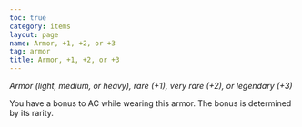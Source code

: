 ```yaml
---
toc: true
category: items
layout: page
name: Armor, +1, +2, or +3
tag: armor
title: Armor, +1, +2, or +3 
---
```

_Armor (light, medium, or heavy), rare (+1), very rare (+2), or legendary (+3)_ 

You have a bonus to AC while wearing this armor. The bonus is determined by its rarity. 